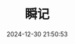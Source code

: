 ---
pageComponent:
  name: Catalogue
  data:
    path: 03.瞬记
    description: 尚记时，记之
title: 瞬记
date: 2024-12-30 21:50:53
permalink: /record/
sidebar: false
article: false
comment: false
editLink: false
---
